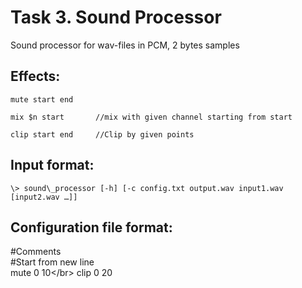 # Task 3. Sound Processor

Sound processor for wav-files in PCM, 2 bytes samples

## **Effects:**
`mute start end 	`

`mix $n start 		//mix with given channel starting from start`

`clip start end		//Clip by given points`
## **Input format:**

`\> sound\_processor [-h] [-c config.txt output.wav input1.wav [input2.wav …]]`

## **Configuration file format:**

#Comments</br>
#Start from new line</br>
mute 0 10\</br>
clip 0 20</br>
